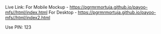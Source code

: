 Live Link:
For Mobile Mockup - https://pgrmrmortuja.github.io/payoo-mfs//html/index.html
For Desktop - https://pgrmrmortuja.github.io/payoo-mfs//html/index2.html

Use PIN: 123
